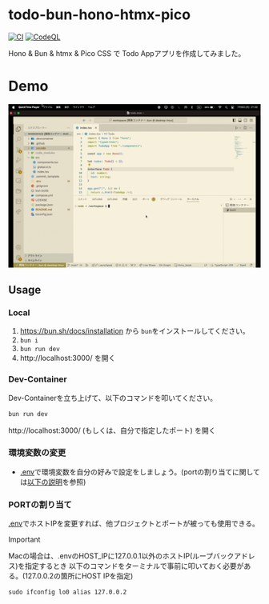# todo-bun-hono-htmx-pico

[![CI](https://github.com/tomo1227/todo-bun-hono-htmx-pico/actions/workflows/ci.yml/badge.svg)](https://github.com/tomo1227/todo-bun-hono-htmx-pico/actions/workflows/ci.yml) [![CodeQL](https://github.com/tomo1227/todo-bun-hono-htmx-pico/actions/workflows/code_ql.yml/badge.svg)](https://github.com/tomo1227/todo-bun-hono-htmx-pico/actions/workflows/code_ql.yml)

Hono & Bun & htmx & Pico CSS で Todo Appアプリを作成してみました。

# Demo

![alt text](./media/todo.gif)

## Usage

### Local

1. https://bun.sh/docs/installation から `bun`をインストールしてください。
1. `bun i`
1. `bun run dev`
1. http://localhost:3000/ を開く

### Dev-Container

Dev-Containerを立ち上げて、以下のコマンドを叩いてください。

```sh
bun run dev
```

http://localhost:3000/ (もしくは、自分で指定したポート) を開く

### 環境変数の変更

* [.env](.env)で環境変数を自分の好みで設定をしましょう。(portの割り当てに関しては[以下の説明](#portの割り当て)を参照)

### PORTの割り当て

[.env](.env)でホストIPを変更すれば、他プロジェクトとポートが被っても使用できる。

> [!IMPORTANT]
> Macの場合は、.envのHOST_IPに127.0.0.1以外のホストIP(ループバックアドレス)を指定するとき
> 以下のコマンドをターミナルで事前に叩いておく必要がある。(127.0.0.2の箇所にHOST IPを指定)
>
> ```txt
> sudo ifconfig lo0 alias 127.0.0.2
> ```
